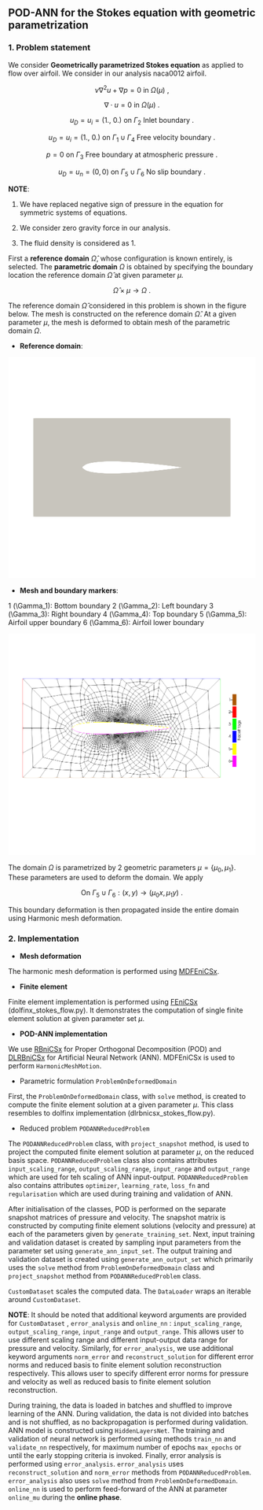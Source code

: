 ## POD-ANN for the Stokes equation with geometric parametrization ##

### 1. Problem statement

We consider **Geometrically parametrized Stokes equation** as applied to flow over airfoil. We consider in our analysis naca0012 airfoil.

$$ \nu \nabla^2 u + \nabla p = 0 \ \text{in} \ \Omega(\mu) \ ,$$

$$ \nabla \cdot u = 0 \ \text{in} \ \Omega(\mu) \ .$$

$$ u_D = u_{i} = (1., \ 0.) \ \text{on} \ \Gamma_2 \ \text{Inlet boundary} \ .$$

$$ u_D = u_{i} = (1., \ 0.) \ \text{on} \ \Gamma_1 \cup \Gamma_4 \ \text{Free velocity boundary} \ .$$

$$ p = 0 \ \text{on} \ \Gamma_3 \ \text{Free boundary at atmospheric pressure} \ .$$

$$ u_D = u_{n} = (0, 0) \ \text{on} \ \Gamma_5 \cup \Gamma_6 \ \text{No slip boundary} \ .$$

**NOTE**: 

1. We have replaced negative sign of pressure in the equation for symmetric systems of equations.

2. We consider zero gravity force in our analysis. 

3. The fluid density is considered as 1.

First a **reference domain** $\hat{\Omega}$, whose configuration is known entirely, is selected. The **parametric domain** $\Omega$ is obtained by specifying the boundary location the reference domain $\hat{\Omega}$ at given parameter $\mu$.

$$\hat{\Omega} \times \mu \to \Omega \ .$$

The reference domain $\hat{\Omega}$ considered in this problem is shown in the figure below. The mesh is constructed on the reference domain $\hat{\Omega}$. At a given parameter $\mu$, the mesh is deformed to obtain mesh of the parametric domain $\Omega$.

* **Reference domain**:

![alt text](https://github.com/Wells-Group/dlrbnicsx/blob/main/demo/stokes_flow_dlrbnicsx/mesh_data/domain.png)

* **Mesh and boundary markers**: 

1 (\Gamma_1): Bottom boundary
2 (\Gamma_2): Left boundary
3 (\Gamma_3): Right boundary
4 (\Gamma_4): Top boundary
5 (\Gamma_5): Airfoil upper boundary
6 (\Gamma_6): Airfoil lower boundary

![alt text](https://github.com/Wells-Group/dlrbnicsx/blob/main/demo/stokes_flow_dlrbnicsx/mesh_data/boundaries.png)

The domain $\Omega$ is parametrized by 2 geometric parameters $\mu = \lbrace \mu_0, \mu_1 \rbrace$. These parameters are used to deform the domain. We apply 

$$\text{On } \Gamma_5 \cup \Gamma_6: (x, y) \to (\mu_0 x, \mu_1 y) \ .$$

This boundary deformation is then propagated inside the entire domain using Harmonic mesh deformation.

### 2. Implementation

* **Mesh deformation**

The harmonic mesh deformation is performed using [MDFEniCSx](https://github.com/niravshah241/mdfenicsx).

* **Finite element**

Finite element implementation is performed using [FEniCSx](https://fenicsproject.org/) (dolfinx_stokes_flow.py). It demonstrates the computation of single finite element solution at given parameter set $\mu$.

* **POD-ANN implementation**


We use [RBniCSx](https://github.com/RBniCS/RBniCSx) for Proper Orthogonal Decomposition (POD) and [DLRBniCSx](https://github.com/niravshah241/dlrbnicsx) for Artificial Neural Network (ANN). MDFEniCSx is used to perform ```HarmonicMeshMotion```.

   - Parametric formulation ```ProblemOnDeformedDomain```

First, the ```ProblemOnDeformedDomain``` class, with ```solve``` method, is created to compute the finite element solution at a given parameter $\mu$. This class resembles to dolfinx implementation (dlrbnicsx_stokes_flow.py).

   - Reduced problem ```PODANNReducedProblem```

The ```PODANNReducedProblem``` class, with ```project_snapshot``` method, is used to project the computed finite element solution at parameter $\mu$, on the reduced basis space. ```PODANNReducedProblem``` class also contains attributes ```input_scaling_range```, ```output_scaling_range```, ```input_range``` and ```output_range``` which are used for teh scaling of ANN input-output. ```PODANNReducedProblem``` also contains attributes ```optimizer```, ```learning_rate```, ```loss_fn``` and ```regularisation``` which are used during training and validation of ANN.

After initialisation of the classes, POD is performed on the separate snapshot matrices of pressure and velocity. The snapshot matrix is constructed by computing finite element solutions (velocity and pressure) at each of the parameters given by ```generate_training_set```. Next, input training and validation dataset is created by sampling input parameters from the parameter set using ```generate_ann_input_set```. The output training and validation dataset is created using ```generate_ann_output_set``` which primarily uses the ```solve``` method from ```ProblemOnDeformedDomain``` class and ```project_snapshot``` method from ```PODANNReducedProblem``` class.

```CustomDataset``` scales the computed data. The ```DataLoader``` wraps an iterable around ```CustomDataset```.

**NOTE**: 
It should be noted that additional keyword arguments are provided for ```CustomDataset``` , ```error_analysis``` and ```online_nn``` : ```input_scaling_range```, ```output_scaling_range```, ```input_range``` and ```output_range```. This allows user to use different scaling range and different input-output data range for pressure and velocity. Similarly, for ```error_analysis```, we use additional keyword arguments ```norm_error``` and ```reconstruct_solution``` for different error norms and reduced basis to finite element solution reconstruction respectively. This allows user to specify different error norms for pressure and velocity as well as reduced basis to finite element solution reconstruction.

During training, the data is loaded in batches and shuffled to improve learning of the ANN. During validation, the data is not divided into batches and is not shuffled, as no backpropagation is performed during validation. ANN model is constructed using ```HiddenLayersNet```. The training and validation of neural network is performed using methods ```train_nn``` and ```validate_nn``` respectively, for maximum number of epochs ```max_epochs``` or until the early stopping criteria is invoked. Finally, error analysis is performed using ```error_analysis```. ```error_analysis``` uses ```reconstruct_solution``` and ```norm_error``` methods from ```PODANNReducedProblem```. ```error_analysis``` also uses ```solve``` method from ```ProblemOnDeformedDomain```. ```online_nn``` is used to perform feed-forward of the ANN at parameter ```online_mu``` during the **online phase**.
